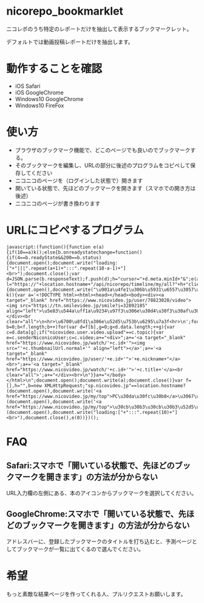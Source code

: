 # nicorepo_bookmarklet
ニコレポのうち特定のレポートだけを抽出して表示するブックマークレット。

デフォルトでは動画投稿レポートだけを抽出します。

# 動作することを確認
- iOS Safari
- iOS GoogleChrome
- Windows10 GoogleChrome
- Windows10 FireFox

# 使い方
- ブラウザのブックマーク機能で、どこのページでも良いのでブックマークする。
- そのブックマークを編集し、URLの部分に後述のプログラムをコピペして保存してください
- ニコニコのページを（ログインした状態で）開きます
- 開いている状態で、先ほどのブックマークを開きます（スマホでの開き方は後述）
- ニコニコのページが書き換わります

# URLにコピペするプログラム
```
javascript:(function(){function e(a){if(10==a)k();else{b.onreadystatechange=function(){if(4==b.readyState&&200==b.status){document.open();document.write("loading:["+"|||".repeat(a+1)+":::".repeat(10-a-1)+"]<br>");document.close();var d=JSON.parse(b.responseText);f.push(d);h="cursor="+d.meta.minId+"&";e(a+1)}};var l="https://"+location.hostname+"/api/nicorepo/timeline/my/all?"+h+"client_app=pc_myrepo&_="+Date.now();try{b.open("GET",l),b.send()}catch(d){document.open(),document.write("\u901a\u4fe1\u306b\u5931\u6557\u3057\u307e\u3057\u305f\u3002\u30d6\u30e9\u30a6\u30b6\u7279\u6709\u306e\u30d0\u30b0\u306e\u3088\u3046\u3067\u3059\u3002<br>\u3082\u3046\u4e00\u5ea6\u30d6\u30c3\u30af\u30de\u30fc\u30af\u30ec\u30c3\u30c8\u3092\u8d77\u52d5\u3059\u308b\u3068\u3046\u307e\u304f\u884c\u304f\u304b\u3082\u3002"),document.close()}}}function k(){var a='<!DOCTYPE html><html><head></head><body><div><a target="_blank" href="https://www.nicovideo.jp/user/78823020/video"><img src="https://tn.smilevideo.jp/smile?i=32892185" align="left">\u5e83\u544a\uff1a\u9234\u97f3\u306e\u30d4\u30f3\u30af\u306a\u30dc\u30a4\u30ed\u52d5\u753b\u4e00\u89a7\u306f\u3053\u3061\u3089</a></div><br clear="all">\n<hr>\u6700\u8fd1\u306e\u52d5\u753b\u6295\u7a3f<hr>\n';for(var b=0;b<f.length;b++)for(var d=f[b],g=0;g<d.data.length;++g){var c=d.data[g];if("nicovideo.user.video.upload"==c.topic){var e=c.senderNiconicoUser;c=c.video;a+="<div>";a+='<a target="_blank" href="https://www.nicovideo.jp/watch/'+c.id+'"><img src="'+c.thumbnailUrl.normal+'" align="left"></a>';a+='<a target="_blank" href="https://www.nicovideo.jp/user/'+e.id+'">'+e.nickname+"</a><br>";a+='<a target="_blank" href="https://www.nicovideo.jp/watch/'+c.id+'">'+c.title+'</a><br clear="all">';a+="</div><br>\n"}}a+="</body></html>\n";document.open();document.write(a);document.close()}var f=[],h="",b=new XMLHttpRequest;"sp.nicovideo.jp"==location.hostname?(document.open(),document.write('<a href="https://www.nicovideo.jp/my/top">PC\u30da\u30fc\u30b8</a>\u3067\u5b9f\u884c\u3057\u3066\u304f\u3060\u3055\u3044'),document.close()):"www.nicovideo.jp"!=location.hostname?(document.open(),document.write('<a href="https://www.nicovideo.jp/my/top">\u30cb\u30b3\u30cb\u30b3\u52d5\u753b</a>\u3092\u958b\u3044\u305f\u72b6\u614b\u3067\u5b9f\u884c\u3057\u3066\u304f\u3060\u3055\u3044'),document.close()):(document.open(),document.write("loading:["+":::".repeat(10)+"]<br>"),document.close(),e(0))})();
```

# FAQ
## Safari:スマホで「開いている状態で、先ほどのブックマークを開きます」の方法が分からない
URL入力欄の左側にある、本のアイコンからブックマークを選択してください。

## GoogleChrome:スマホで「開いている状態で、先ほどのブックマークを開きます」の方法が分からない
アドレスバーに、登録したブックマークのタイトルを打ち込むと、予測ページとしてブックマークが一覧に出てくるので選んでください。

# 希望
もっと素敵な結果ページを作ってくれる人、プルリクエストお願いします。

